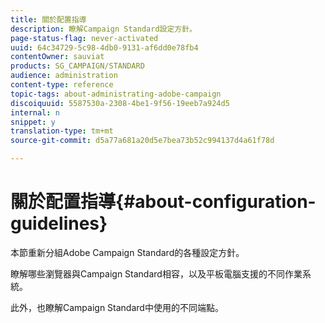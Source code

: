 ```yaml
---
title: 關於配置指導
description: 瞭解Campaign Standard設定方針。
page-status-flag: never-activated
uuid: 64c34729-5c98-4db0-9131-af6dd0e78fb4
contentOwner: sauviat
products: SG_CAMPAIGN/STANDARD
audience: administration
content-type: reference
topic-tags: about-administrating-adobe-campaign
discoiquuid: 5587530a-2308-4be1-9f56-19eeb7a924d5
internal: n
snippet: y
translation-type: tm+mt
source-git-commit: d5a77a681a20d5e7bea73b52c994137d4a61f78d

---
```



# 關於配置指導{#about-configuration-guidelines}

本節重新分組Adobe Campaign Standard的各種設定方針。

瞭解哪些瀏覽器與Campaign Standard相容，以及平板電腦支援的不同作業系統。

此外，也瞭解Campaign Standard中使用的不同端點。
